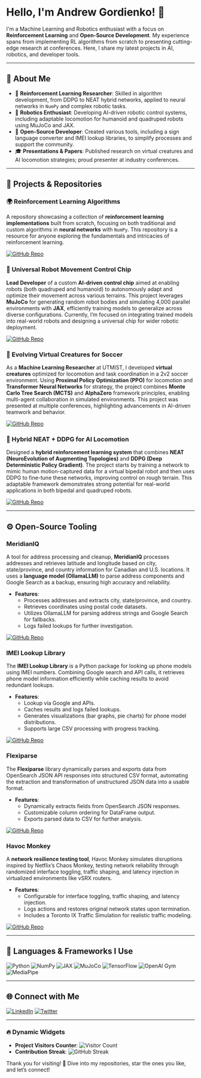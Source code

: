 # Hello, I'm Andrew Gordienko! 👋
I'm a Machine Learning and Robotics enthusiast with a focus on **Reinforcement Learning** and **Open-Source Development**. My experience spans from implementing RL algorithms from scratch to presenting cutting-edge research at conferences. Here, I share my latest projects in AI, robotics, and developer tools.

---

## 📘 About Me

- 🧠 **Reinforcement Learning Researcher**: Skilled in algorithm development, from DDPG to NEAT hybrid networks, applied to neural networks in `NumPy` and complex robotic tasks.
- 🤖 **Robotics Enthusiast**: Developing AI-driven robotic control systems, including adaptable locomotion for humanoid and quadruped robots using MuJoCo and JAX.
- 🔧 **Open-Source Developer**: Created various tools, including a sign language converter and IMEI lookup libraries, to simplify processes and support the community.
- 🎓 **Presentations & Papers**: Published research on virtual creatures and AI locomotion strategies; proud presenter at industry conferences.

---

## 🚀 Projects & Repositories

### 🌍 Reinforcement Learning Algorithms
A repository showcasing a collection of **reinforcement learning implementations** built from scratch, focusing on both traditional and custom algorithms in **neural networks** with `NumPy`. This repository is a resource for anyone exploring the fundamentals and intricacies of reinforcement learning.

[![GitHub Repo](https://img.shields.io/badge/GitHub-Repo-blue)](https://github.com/AndrewGordienko/RL-Algorithms)

### 🤖 Universal Robot Movement Control Chip
**Lead Developer** of a custom **AI-driven control chip** aimed at enabling robots (both quadruped and humanoid) to autonomously adapt and optimize their movement across various terrains. This project leverages **MuJoCo** for generating random robot bodies and simulating 4,000 parallel environments with **JAX**, efficiently training models to generalize across diverse configurations. Currently, I’m focused on integrating trained models into real-world robots and designing a universal chip for wider robotic deployment.

[![GitHub Repo](https://img.shields.io/badge/GitHub-Repo-blue)](https://github.com/AndrewGordienko/Robot-Control)

### 🏃 Evolving Virtual Creatures for Soccer
As a **Machine Learning Researcher** at UTMIST, I developed **virtual creatures** optimized for locomotion and task coordination in a 2v2 soccer environment. Using **Proximal Policy Optimization (PPO)** for locomotion and **Transformer Neural Networks** for strategy, the project combines **Monte Carlo Tree Search (MCTS)** and **AlphaZero** framework principles, enabling multi-agent collaboration in simulated environments. This project was presented at multiple conferences, highlighting advancements in AI-driven teamwork and behavior.

[![GitHub Repo](https://img.shields.io/badge/GitHub-Repo-blue)](https://github.com/AndrewGordienko/Virtual-Creatures)

### 🦿 Hybrid NEAT + DDPG for AI Locomotion
Designed a **hybrid reinforcement learning system** that combines **NEAT (NeuroEvolution of Augmenting Topologies)** and **DDPG (Deep Deterministic Policy Gradient)**. The project starts by training a network to mimic human motion-captured data for a virtual bipedal robot and then uses DDPG to fine-tune these networks, improving control on rough terrain. This adaptable framework demonstrates strong potential for real-world applications in both bipedal and quadruped robots.

[![GitHub Repo](https://img.shields.io/badge/GitHub-Repo-blue)](https://github.com/AndrewGordienko/NEAT-DDPG)

---

## ⚙️ Open-Source Tooling

### MeridianIQ
A tool for address processing and cleanup, **MeridianIQ** processes addresses and retrieves latitude and longitude based on city, state/province, and country information for Canadian and U.S. locations. It uses a **language model (OllamaLLM)** to parse address components and Google Search as a backup, ensuring high accuracy and reliability.

- **Features**:
  - Processes addresses and extracts city, state/province, and country.
  - Retrieves coordinates using postal code datasets.
  - Utilizes OllamaLLM for parsing address strings and Google Search for fallbacks.
  - Logs failed lookups for further investigation.

[![GitHub Repo](https://img.shields.io/badge/GitHub-Repo-blue)](https://github.com/AndrewGordienko/address-cleanup)

### IMEI Lookup Library
The **IMEI Lookup Library** is a Python package for looking up phone models using IMEI numbers. Combining Google search and API calls, it retrieves phone model information efficiently while caching results to avoid redundant lookups.

- **Features**:
  - Lookup via Google and APIs.
  - Caches results and logs failed lookups.
  - Generates visualizations (bar graphs, pie charts) for phone model distributions.
  - Supports large CSV processing with progress tracking.

[![GitHub Repo](https://img.shields.io/badge/GitHub-Repo-blue)](https://github.com/AndrewGordienko/imei-lookup)

### Flexiparse
The **Flexiparse** library dynamically parses and exports data from OpenSearch JSON API responses into structured CSV format, automating the extraction and transformation of unstructured JSON data into a usable format.

- **Features**:
  - Dynamically extracts fields from OpenSearch JSON responses.
  - Customizable column ordering for DataFrame output.
  - Exports parsed data to CSV for further analysis.

[![GitHub Repo](https://img.shields.io/badge/GitHub-Repo-blue)](https://github.com/AndrewGordienko/flexiparse)

### Havoc Monkey
A **network resilience testing tool**, Havoc Monkey simulates disruptions inspired by Netflix’s Chaos Monkey, testing network reliability through randomized interface toggling, traffic shaping, and latency injection in virtualized environments like vSRX routers.

- **Features**:
  - Configurable for interface toggling, traffic shaping, and latency injection.
  - Logs actions and restores original network states upon termination.
  - Includes a Toronto IX Traffic Simulation for realistic traffic modeling.

[![GitHub Repo](https://img.shields.io/badge/GitHub-Repo-blue)](https://github.com/AndrewGordienko/havoc-monkey)

---

## 🔧 Languages & Frameworks I Use

![Python](https://img.shields.io/badge/Python-3776AB?style=flat&logo=python&logoColor=white)
![NumPy](https://img.shields.io/badge/NumPy-013243?style=flat&logo=numpy&logoColor=white)
![JAX](https://img.shields.io/badge/JAX-007ACC?style=flat&logo=google&logoColor=white)
![MuJoCo](https://img.shields.io/badge/MuJoCo-000000?style=flat&logo=MuJoCo&logoColor=white)
![TensorFlow](https://img.shields.io/badge/TensorFlow-FF6F00?style=flat&logo=tensorflow&logoColor=white)
![OpenAI Gym](https://img.shields.io/badge/OpenAI%20Gym-008080?style=flat&logo=OpenAIGym&logoColor=white)
![MediaPipe](https://img.shields.io/badge/MediaPipe-4285F4?style=flat&logo=google&logoColor=white)

---

## 🌐 Connect with Me

[![LinkedIn](https://img.shields.io/badge/LinkedIn-AndrewGordienko-blue)](https://www.linkedin.com/in/andrewgordienko) [![Twitter](https://img.shields.io/badge/Twitter-@AndrewGordienko-1DA1F2)](https://twitter.com/AndrewGordienko)

---

### 🔥 Dynamic Widgets

- **Project Visitors Counter**: ![Visitor Count](https://visitor-badge.laobi.icu/badge?page_id=AndrewGordienko)
- **Contribution Streak**: ![GitHub Streak](https://streak-stats.demolab.com/?user=AndrewGordienko)

Thank you for visiting! 🌟 Dive into my repositories, star the ones you like, and let’s connect!

